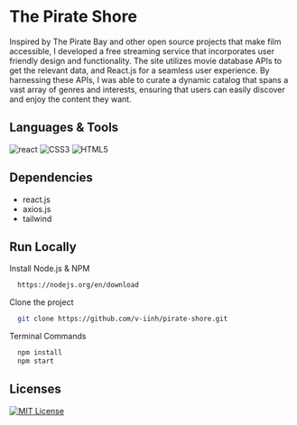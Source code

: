# The Pirate Shore

Inspired by The Pirate Bay and other open source projects that make film accessible, I developed a free streaming service that incorporates user friendly design and functionality. The site utilizes movie database APIs to get the relevant data, and React.js for a seamless user experience. By harnessing these APIs, I was able to curate a dynamic catalog that spans a vast array of genres and interests, ensuring that users can easily discover and enjoy the content they want.

## Languages & Tools

![react](https://img.shields.io/badge/react-61DBFB?style=for-the-badge&logo=react&logoColor=black)
![CSS3](https://img.shields.io/badge/css3-%231572B6.svg?style=for-the-badge&logo=css3&logoColor=white)
![HTML5](https://img.shields.io/badge/html5-%23E34F26.svg?style=for-the-badge&logo=html5&logoColor=white)

## Dependencies

- react.js
- axios.js
- tailwind

## Run Locally

Install Node.js & NPM

```bash
  https://nodejs.org/en/download
```

Clone the project

```bash
  git clone https://github.com/v-iinh/pirate-shore.git
```

Terminal Commands

```bash
  npm install
  npm start
```

## Licenses

[![MIT License](https://img.shields.io/badge/License-MIT-green.svg)](https://choosealicense.com/licenses/mit/)
